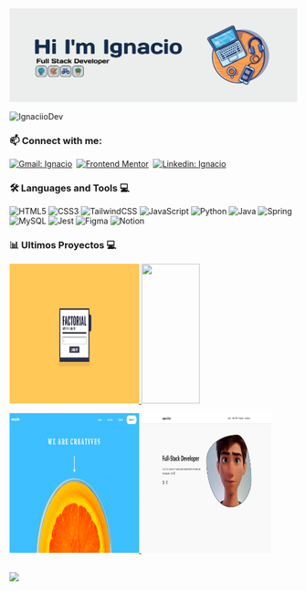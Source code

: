 <img src="https://github.com/IgnaciioDev/IgnaciioDev/blob/main/Banner-Github.jpg" alt="banner">

<p align="left"> <img src="https://komarev.com/ghpvc/?username=icastroo&label=Profile%20views&color=0e75b6&style=flat" alt="IgnaciioDev" /> </p>

<h3 align="left">📫 Connect with me:</h3>
<div align = "left">
    
[![Gmail: Ignacio](https://img.shields.io/badge/-gmail-red?style=for-the-badge&logo=Gmail&logoColor=white&link=mailto:ignacio9781@gmail.com)](mailto:ignacio9781@gmail.com)&nbsp;
[![Frontend Mentor](https://img.shields.io/badge/-Frontend%20Mentor-5F3DC4?style=for-the-badge&logo=FrontendMentor&logoColor=white&link=https://www.frontendmentor.io/profile/Icastroo)](https://www.frontendmentor.io/profile/Icastroo)&nbsp;
[![Linkedin: Ignacio](https://img.shields.io/badge/-linkedin-blue?style=for-the-badge&logo=Linkedin&logoColor=white&link=https://www.linkedin.com/in/ignacio-castroo/)](https://www.linkedin.com/in/ignaciodev/)
</div>

<h3 align="left">🛠️ Languages and Tools 💻</h3>

![HTML5](https://img.shields.io/badge/html5-%23E34F26.svg?style=for-the-badge&logo=html5&logoColor=white)
![CSS3](https://img.shields.io/badge/css3-%231572B6.svg?style=for-the-badge&logo=css3&logoColor=white)
![TailwindCSS](https://img.shields.io/badge/tailwindcss-%2338B2AC.svg?style=for-the-badge&logo=tailwind-css&logoColor=white)
![JavaScript](https://img.shields.io/badge/javascript-%23323330.svg?style=for-the-badge&logo=javascript&logoColor=%23F7DF1E)
![Python](https://img.shields.io/badge/python-3670A0?style=for-the-badge&logo=python&logoColor=ffdd54)
![Java](https://img.shields.io/badge/java-%23ED8B00.svg?style=for-the-badge&logo=openjdk&logoColor=white)
![Spring](https://img.shields.io/badge/spring-%236DB33F.svg?style=for-the-badge&logo=spring&logoColor=white)
![MySQL](https://img.shields.io/badge/mysql-%2300f.svg?style=for-the-badge&logo=mysql&logoColor=white)
![Jest](https://img.shields.io/badge/-jest-%23C21325?style=for-the-badge&logo=jest&logoColor=white)
![Figma](https://img.shields.io/badge/figma-%23F24E1E.svg?style=for-the-badge&logo=figma&logoColor=white)
![Notion](https://img.shields.io/badge/Notion-%23000000.svg?style=for-the-badge&logo=notion&logoColor=white)
<br/>


<h3 align="left">📊  Ultimos Proyectos 💻 </h2>


<p align="left">
  <a href="https://github.com/IgnaciioDev/Factorial-Calculator-Design" title="Factorial Calculator Design | IgnaciioDev">
      <img width="45%" height="245px" src="https://raw.githubusercontent.com/IgnaciioDev/Factorial-Calculator-Design/refs/heads/main/image/factorial-image.png">
  </a>
  <a href="https://github.com/IgnaciioDev/Juego-del-ahorcado-Alura-Challenges-Oracle-ONE" title="Juego del Ahorcado | IgnaciioDev">
      <img width="45%" height="245px" src="https://user-images.githubusercontent.com/107725949/267949679-f0168722-c1ef-4b71-ac88-26500a1c7667.png">
  </a>
</p>

<p align="left">
  <a href="https://github.com/IgnaciioDev/Sunnyside-agency-landing-page" title="Sunnyside agency | IgnaciioDev">
      <img width="45%" height="245px" src="https://raw.githubusercontent.com/IgnaciioDev/Sunnyside-agency-landing-page/refs/heads/main/images/desktop/image-portada.png">
  </a>
  <a href="https://github.com/IgnaciioDev/portfolio2024" title="Portfolio | IgnaciioDev">
      <img width="45%" height="245px" src="https://raw.githubusercontent.com/IgnaciioDev/portfolio2024/refs/heads/main/img/imagen-portada.png">
  </a>
</p>


<br>
<img src="https://www.animatedimages.org/data/media/562/animated-line-image-0184.gif" width="1920" height=""></img>
